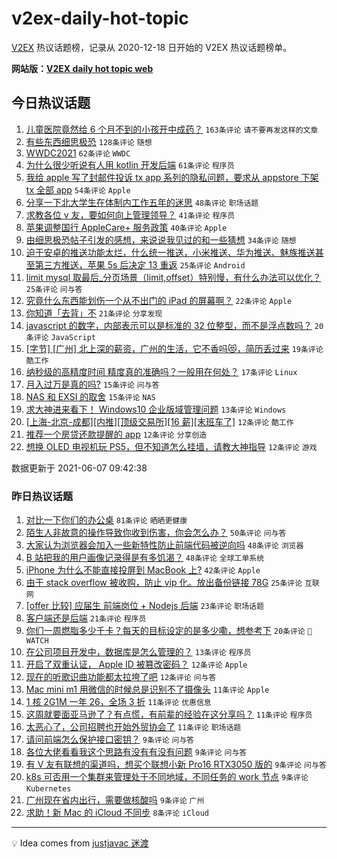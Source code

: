 # v2ex-daily-hot-topic

[V2EX](https://www.v2ex.com/) 热议话题榜，记录从 2020-12-18 日开始的 V2EX 热议话题榜单。

**网站版：[V2EX daily hot topic web](https://boojack.github.io/v2ex-daily-hot-topic-web/)**

## 今日热议话题

<!-- TODAY BEGIN -->

1. [儿童医院竟然给 6 个月不到的小孩开中成药？](https://www.v2ex.com/t/781819) `163条评论` `请不要再发这样的文章`
1. [有些东西细思极恐](https://www.v2ex.com/t/781794) `128条评论` `随想`
1. [WWDC2021](https://www.v2ex.com/t/781790) `62条评论` `WWDC`
1. [为什么很少听说有人用 kotlin 开发后端](https://www.v2ex.com/t/781828) `61条评论` `程序员`
1. [我给 apple 写了封邮件投诉 tx app 系列的隐私问题，要求从 appstore 下架 tx 全部 app](https://www.v2ex.com/t/781843) `54条评论` `Apple`
1. [分享一下北大学生在体制内工作五年的迷思](https://www.v2ex.com/t/781821) `48条评论` `职场话题`
1. [求教各位 v 友，要如何向上管理领导？](https://www.v2ex.com/t/781782) `41条评论` `程序员`
1. [苹果调整国行 AppleCare+ 服务政策](https://www.v2ex.com/t/781791) `40条评论` `Apple`
1. [由细思极恐帖子引发的感想，来说说我见过的和一些猜想](https://www.v2ex.com/t/781831) `34条评论` `随想`
1. [迫于安卓的推送功能太烂，什么统一推送，小米推送、华为推送、魅族推送甚至第三方推送，苹果 5s 后决定 13 重返](https://www.v2ex.com/t/781911) `25条评论` `Android`
1. [limit mysql 取最后_分页场景（limit,offset）特别慢，有什么办法可以优化？](https://www.v2ex.com/t/781896) `25条评论` `问与答`
1. [究竟什么东西能划伤一个从不出门的 iPad 的屏幕啊？](https://www.v2ex.com/t/781899) `22条评论` `Apple`
1. [你知道「去背」不](https://www.v2ex.com/t/781921) `21条评论` `分享发现`
1. [javascript 的数字，内部表示可以是标准的 32 位整型，而不是浮点数吗？](https://www.v2ex.com/t/781924) `20条评论` `JavaScript`
1. [[字节] [广州] 北上深的薪资，广州的生活，它不香吗😻，简历丢过来](https://www.v2ex.com/t/781818) `19条评论` `酷工作`
1. [纳秒级的高精度时间 精度真的准确吗？一般用在何处？](https://www.v2ex.com/t/781779) `17条评论` `Linux`
1. [月入过万是真的吗?](https://www.v2ex.com/t/781923) `15条评论` `问与答`
1. [NAS 和 EXSI 的取舍](https://www.v2ex.com/t/781862) `15条评论` `NAS`
1. [求大神进来看下！ Windows10 企业版域管理问题](https://www.v2ex.com/t/781920) `13条评论` `Windows`
1. [[上海-北京-成都][内推][顶级交易所][16 薪][末班车了]](https://www.v2ex.com/t/781908) `12条评论` `酷工作`
1. [推荐一个房贷还款提醒的 app](https://www.v2ex.com/t/781863) `12条评论` `分享创造`
1. [想换 OLED 电视机玩 PS5，但不知道怎么挂墙，请教大神指导](https://www.v2ex.com/t/781825) `12条评论` `游戏`

数据更新于 2021-06-07 09:42:38

<!-- TODAY END -->

### 昨日热议话题

<!-- YESTERDAY BEGIN -->

1. [对比一下你们的办公桌](https://www.v2ex.com/t/781653) `81条评论` `晒晒更健康`
1. [陌生人非故意的操作导致你收到伤害，你会怎么办？](https://www.v2ex.com/t/781658) `50条评论` `问与答`
1. [大家认为浏览器会加入一些新特性防止前端代码被逆向吗](https://www.v2ex.com/t/781702) `48条评论` `浏览器`
1. [B 站把我的用户画像记录得是有多饥渴？](https://www.v2ex.com/t/781709) `48条评论` `全球工单系统`
1. [iPhone 为什么不能直接投屏到 MacBook 上?](https://www.v2ex.com/t/781743) `42条评论` `Apple`
1. [由于 stack overflow 被收购，防止 vip 化。放出备份链接 78G](https://www.v2ex.com/t/781651) `25条评论` `互联网`
1. [[offer 比较] 应届生 前端岗位 + Nodejs 后端](https://www.v2ex.com/t/781679) `23条评论` `职场话题`
1. [客户端还是后端](https://www.v2ex.com/t/781688) `21条评论` `程序员`
1. [你们一周燃脂多少千卡？每天的目标设定的是多少嘞，想参考下](https://www.v2ex.com/t/781672) `20条评论` ` WATCH`
1. [在公司项目开发中，数据库是怎么管理的？](https://www.v2ex.com/t/781731) `13条评论` `程序员`
1. [开启了双重认证， Apple ID 被篡改密码？](https://www.v2ex.com/t/781756) `12条评论` `Apple`
1. [现在的听歌识曲功能都太拉垮了吧](https://www.v2ex.com/t/781669) `12条评论` `问与答`
1. [Mac mini m1 用微信的时候总是识别不了摄像头](https://www.v2ex.com/t/781733) `11条评论` `Apple`
1. [1 核 2G1M 一年 26，全场 3 折](https://www.v2ex.com/t/781727) `11条评论` `优惠信息`
1. [这周就要面亚马逊了？有点慌，有前辈的经验在这分享吗？](https://www.v2ex.com/t/781726) `11条评论` `程序员`
1. [太恶心了，公司招聘也开始外贸协会了](https://www.v2ex.com/t/781748) `11条评论` `职场话题`
1. [请问前端怎么保护接口密钥？](https://www.v2ex.com/t/781750) `9条评论` `问与答`
1. [各位大佬看看我这个思路有没有有没有问题](https://www.v2ex.com/t/781730) `9条评论` `问与答`
1. [有 V 友有联想的渠道吗，想买个联想小新 Pro16 RTX3050 版的](https://www.v2ex.com/t/781724) `9条评论` `问与答`
1. [k8s 可否用一个集群来管理处于不同地域，不同任务的 work 节点](https://www.v2ex.com/t/781711) `9条评论` `Kubernetes`
1. [广州现在省内出行，需要做核酸吗](https://www.v2ex.com/t/781675) `9条评论` `广州`
1. [求助！新 Mac 的 iCloud 不同步](https://www.v2ex.com/t/781759) `8条评论` `iCloud`

<!-- YESTERDAY END -->

---

💡 Idea comes from [justjavac 迷渡](https://github.com/justjavac/)
